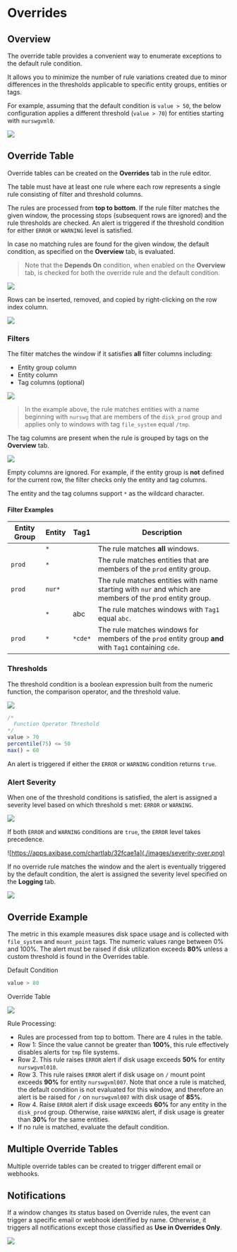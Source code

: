 # Overrides

## Overview

The override table provides a convenient way to enumerate exceptions to the default rule condition.

It allows you to minimize the number of rule variations created due to minor differences in the thresholds applicable to specific entity groups, entities or tags.

For example, assuming that the default condition is `value > 50`, the below configuration applies a different threshold (`value > 70`) for entities starting with `nurswgvml0`.

![](./images/rule-row.png)

## Override Table

Override tables can be created on the **Overrides** tab in the rule editor.

The table must have at least one rule where each row represents a single rule consisting of filter and threshold columns.

The rules are processed from **top to bottom**. If the rule filter matches the given window, the processing stops (subsequent rows are ignored) and the rule thresholds are checked. An alert is triggered if the threshold condition for either `ERROR` or `WARNING` level is satisfied.

In case no matching rules are found for the given window, the default condition, as specified on the **Overview** tab, is evaluated.

> Note that the **Depends On** condition, when enabled on the **Overview** tab, is checked for both the override rule and the default condition.

![](./images/override-columns.png)

Rows can be inserted, removed, and copied by right-clicking on the row index column.

![](./images/override-row-control.png)

### Filters

The filter matches the window if it satisfies **all** filter columns including:

* Entity group column
* Entity column
* Tag columns (optional)

![](./images/override-rule-filter.png)

> In the example above, the rule matches entities with a name beginning with `nurswg` that are members of the `disk_prod` group and applies only to windows with tag `file_system` equal `/tmp`.

The tag columns are present when the rule is grouped by tags on the **Overview** tab.

![](./images/override-tag-columns-group.png)

Empty columns are ignored. For example, if the entity group is **not** defined for the current row, the filter checks only the entity and tag columns.

The entity and the tag columns support `*` as the wildcard character.

#### Filter Examples

| Entity Group | Entity | Tag1 | Description |
|---|---|---|---|
| | `*` | | The rule matches **all** windows.|
| `prod` | `*` | | The rule matches entities that are members of the `prod` entity group.|
| `prod` | `nur*`| | The rule matches entities with name starting with `nur` and which are members of the `prod` entity group.|
|  | `*` | abc | The rule matches windows with `Tag1` equal `abc`.|
| `prod` | `*` | `*cde*` | The rule matches windows for members of the `prod` entity group **and** with `Tag1` containing `cde`.|

### Thresholds

The threshold condition is a boolean expression built from the numeric function, the comparison operator, and the threshold value.

![](./images/override-operators.png)

```javascript
/*
  Function Operator Threshold
*/
value > 70
percentile(75) <= 50
max() = 60
```

An alert is triggered if either the `ERROR` or `WARNING` condition returns `true`.

### Alert Severity

When one of the threshold conditions is satisfied, the alert is assigned a severity level based on which threshold s met: `ERROR` or `WARNING`.

![](./images/severity-rule.png)

If both `ERROR` and `WARNING` conditions are `true`, the `ERROR` level takes precedence.

![https://apps.axibase.com/chartlab/32fcae1a](./images/severity-over.png)

If no override rule matches the window and the alert is eventually triggered by the default condition, the alert is assigned the severity level specified on the **Logging** tab.

![](./images/logging-severity.png)

## Override Example

The metric in this example measures disk space usage and is collected with `file_system` and `mount_point` tags. The numeric values range between 0% and 100%. The alert must be raised if disk utilization exceeds **80%** unless a custom threshold is found in the Overrides table.

Default Condition

```java
value > 80
```

Override Table

![](./images/override-example.png)

Rule Processing:

* Rules are processed from top to bottom. There are 4 rules in the table.
* Row 1: Since the value cannot be greater than **100%**, this rule effectively disables alerts for `tmp` file systems.
* Row 2. This rule raises `ERROR` alert if disk usage exceeds **50%** for entity `nurswgvml010`.
* Row 3. This rule raises `ERROR` alert if disk usage on `/` mount point exceeds **90%** for entity `nurswgvml007`. Note that once a rule is matched, the default condition is not evaluated for this window, and therefore an alert is be raised for `/` on `nurswgvml007` with disk usage of **85%**.
* Row 4. Raise `ERROR` alert if disk usage exceeds **60%** for any entity in the `disk_prod` group. Otherwise, raise `WARNING` alert, if disk usage is greater than **30%** for the same entities.
* If no rule is matched, evaluate the default condition.

## Multiple Override Tables

Multiple override tables can be created to trigger different email or webhooks.

## Notifications

If a window changes its status based on Override rules, the event can trigger a specific email or webhook identified by name. Otherwise, it triggers all notifications except those classified as **Use in Overrides Only**.

![](./images/override-notification.png)
